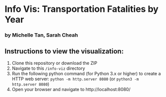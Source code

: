 # Info Vis: Transportation Fatalities by Year
### by Michelle Tan, Sarah Cheah

## Instructions to view the visualization:
1. Clone this repository or download the ZIP
2. Navigate to this `/info-viz` directory
3. Run the following python command (for Python 3.x or higher) to create a HTTP web server: `python -m http.server 8080`  (or `python3 -m http.server 8080`)
4. Open your browser and navigate to http://localhost:8080/